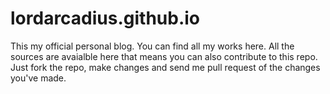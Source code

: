 # lordarcadius.github.io
This my official personal blog. You can find all my works here. All the sources are avaialble here that means you can also contribute to this repo. Just fork the repo, make changes and send me pull request of the changes you've made.
